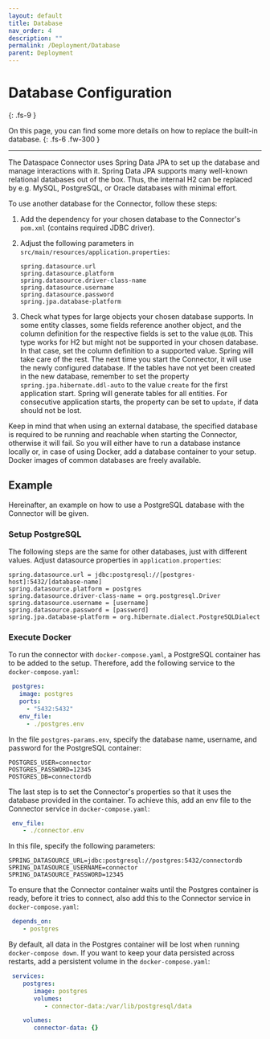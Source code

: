 ```yaml
---
layout: default
title: Database
nav_order: 4
description: ""
permalink: /Deployment/Database
parent: Deployment
---
```


# Database Configuration
{: .fs-9 }

On this page, you can find some more details on how to replace the built-in database.
{: .fs-6 .fw-300 }

---

The Dataspace Connector uses Spring Data JPA to set up the database and manage interactions with it.
Spring Data JPA supports many well-known relational databases out of the box. Thus, the internal H2
can be replaced by e.g. MySQL, PostgreSQL, or Oracle databases with minimal effort.

To use another database for the Connector, follow these steps:

1. Add the dependency for your chosen database to the Connector's `pom.xml` (contains required JDBC 
   driver).
2. Adjust the following parameters in `src/main/resources/application.properties`:

    ```properties
    spring.datasource.url
    spring.datasource.platform
    spring.datasource.driver-class-name
    spring.datasource.username
    spring.datasource.password
    spring.jpa.database-platform
    ```

3. Check what types for large objects your chosen database supports. In some entity classes, some
   fields reference another object, and the column definition for the respective fields is set to
   the value `@LOB`. This type works for H2 but might not be
   supported in your chosen database. In that case, set the column definition to a supported value.
   Spring will take care of the rest. The next time you start the Connector, it will use the newly
   configured database. If the tables have not yet been created in the new database, remember to set
   the property `spring.jpa.hibernate.ddl-auto` to the value `create` for the first application
   start. Spring will generate tables for all entities. For consecutive application starts, the
   property can be set to `update`, if data should not be lost.

Keep in mind that when using an external database, the specified database is required to be running
and reachable when starting the Connector, otherwise it will fail. So you will either have to run a
database instance locally or, in case of using Docker, add a database container to your setup.
Docker images of common databases are freely available.


## Example

Hereinafter, an example on how to use a PostgreSQL database with the Connector will be given.

### Setup PostgreSQL

The following steps are the same for other databases, just with different values.
Adjust datasource properties in `application.properties`:

```properties
spring.datasource.url = jdbc:postgresql://[postgres-host]:5432/[database-name]
spring.datasource.platform = postgres
spring.datasource.driver-class-name = org.postgresql.Driver
spring.datasource.username = [username]
spring.datasource.password = [password]
spring.jpa.database-platform = org.hibernate.dialect.PostgreSQLDialect
```

### Execute Docker

To run the connector with `docker-compose.yaml`, a PostgreSQL container has to be added to the setup.
Therefore, add the following service to the `docker-compose.yaml`:

```yml
 postgres:
   image: postgres
   ports:
     - "5432:5432"
   env_file:
     - ./postgres.env
```

In the file `postgres-params.env`, specify the database name, username, and password for the 
PostgreSQL container:

```properties
POSTGRES_USER=connector
POSTGRES_PASSWORD=12345
POSTGRES_DB=connectordb
```

The last step is to set the Connector's properties so that it uses the database provided in the
container. To achieve this, add an env file to the Connector service in `docker-compose.yaml`:

```yml
 env_file:
    - ./connector.env
```

In this file, specify the following parameters:

```properties
SPRING_DATASOURCE_URL=jdbc:postgresql://postgres:5432/connectordb
SPRING_DATASOURCE_USERNAME=connector
SPRING_DATASOURCE_PASSWORD=12345
```

To ensure that the Connector container waits until the Postgres container is ready, before it tries
to connect, also add this to the Connector service in ``docker-compose.yaml``:

```yml
 depends_on:
    - postgres
```

By default, all data in the Postgres container will be lost when running `docker-compose down`. If
you want to keep your data persisted across restarts, add a persistent volume in the 
`docker-compose.yaml`:

```yml
 services:
    postgres:
       image: postgres
       volumes:
          - connector-data:/var/lib/postgresql/data

    volumes:
       connector-data: {}
```
